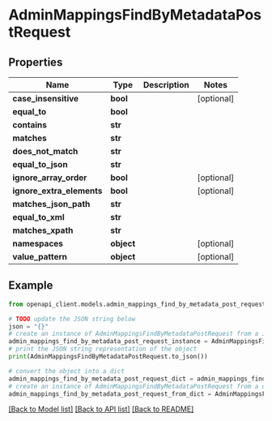 # AdminMappingsFindByMetadataPostRequest


## Properties

Name | Type | Description | Notes
------------ | ------------- | ------------- | -------------
**case_insensitive** | **bool** |  | [optional] 
**equal_to** | **bool** |  | 
**contains** | **str** |  | 
**matches** | **str** |  | 
**does_not_match** | **str** |  | 
**equal_to_json** | **str** |  | 
**ignore_array_order** | **bool** |  | [optional] 
**ignore_extra_elements** | **bool** |  | [optional] 
**matches_json_path** | **str** |  | 
**equal_to_xml** | **str** |  | 
**matches_xpath** | **str** |  | 
**namespaces** | **object** |  | [optional] 
**value_pattern** | **object** |  | [optional] 

## Example

```python
from openapi_client.models.admin_mappings_find_by_metadata_post_request import AdminMappingsFindByMetadataPostRequest

# TODO update the JSON string below
json = "{}"
# create an instance of AdminMappingsFindByMetadataPostRequest from a JSON string
admin_mappings_find_by_metadata_post_request_instance = AdminMappingsFindByMetadataPostRequest.from_json(json)
# print the JSON string representation of the object
print(AdminMappingsFindByMetadataPostRequest.to_json())

# convert the object into a dict
admin_mappings_find_by_metadata_post_request_dict = admin_mappings_find_by_metadata_post_request_instance.to_dict()
# create an instance of AdminMappingsFindByMetadataPostRequest from a dict
admin_mappings_find_by_metadata_post_request_from_dict = AdminMappingsFindByMetadataPostRequest.from_dict(admin_mappings_find_by_metadata_post_request_dict)
```
[[Back to Model list]](../README.md#documentation-for-models) [[Back to API list]](../README.md#documentation-for-api-endpoints) [[Back to README]](../README.md)



